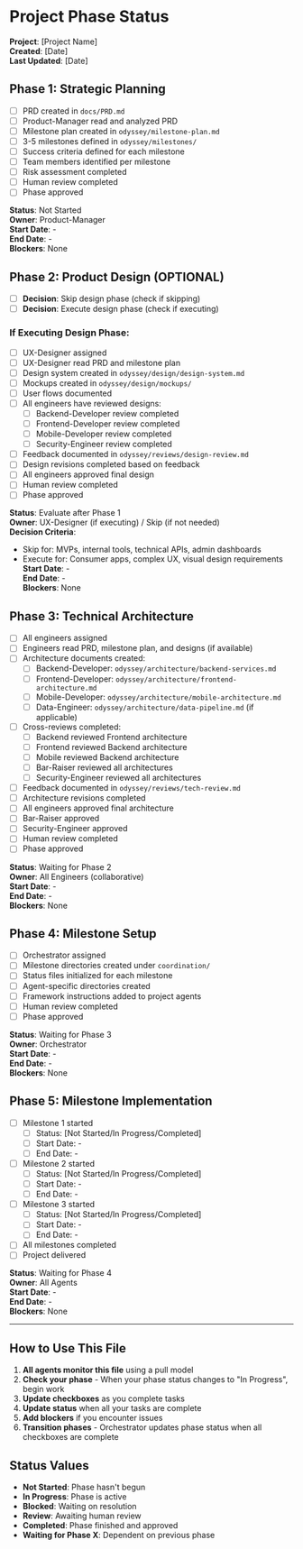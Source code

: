 # Project Phase Status

**Project**: [Project Name]  
**Created**: [Date]  
**Last Updated**: [Date]

## Phase 1: Strategic Planning
- [ ] PRD created in `docs/PRD.md`
- [ ] Product-Manager read and analyzed PRD
- [ ] Milestone plan created in `odyssey/milestone-plan.md`
- [ ] 3-5 milestones defined in `odyssey/milestones/`
- [ ] Success criteria defined for each milestone
- [ ] Team members identified per milestone
- [ ] Risk assessment completed
- [ ] Human review completed
- [ ] Phase approved

**Status**: Not Started  
**Owner**: Product-Manager  
**Start Date**: -  
**End Date**: -  
**Blockers**: None

## Phase 2: Product Design (OPTIONAL)
- [ ] **Decision**: Skip design phase (check if skipping)
- [ ] **Decision**: Execute design phase (check if executing)

### If Executing Design Phase:
- [ ] UX-Designer assigned
- [ ] UX-Designer read PRD and milestone plan
- [ ] Design system created in `odyssey/design/design-system.md`
- [ ] Mockups created in `odyssey/design/mockups/`
- [ ] User flows documented
- [ ] All engineers have reviewed designs:
  - [ ] Backend-Developer review completed
  - [ ] Frontend-Developer review completed
  - [ ] Mobile-Developer review completed
  - [ ] Security-Engineer review completed
- [ ] Feedback documented in `odyssey/reviews/design-review.md`
- [ ] Design revisions completed based on feedback
- [ ] All engineers approved final design
- [ ] Human review completed
- [ ] Phase approved

**Status**: Evaluate after Phase 1  
**Owner**: UX-Designer (if executing) / Skip (if not needed)  
**Decision Criteria**: 
- Skip for: MVPs, internal tools, technical APIs, admin dashboards
- Execute for: Consumer apps, complex UX, visual design requirements
**Start Date**: -  
**End Date**: -  
**Blockers**: None

## Phase 3: Technical Architecture
- [ ] All engineers assigned
- [ ] Engineers read PRD, milestone plan, and designs (if available)
- [ ] Architecture documents created:
  - [ ] Backend-Developer: `odyssey/architecture/backend-services.md`
  - [ ] Frontend-Developer: `odyssey/architecture/frontend-architecture.md`
  - [ ] Mobile-Developer: `odyssey/architecture/mobile-architecture.md`
  - [ ] Data-Engineer: `odyssey/architecture/data-pipeline.md` (if applicable)
- [ ] Cross-reviews completed:
  - [ ] Backend reviewed Frontend architecture
  - [ ] Frontend reviewed Backend architecture
  - [ ] Mobile reviewed Backend architecture
  - [ ] Bar-Raiser reviewed all architectures
  - [ ] Security-Engineer reviewed all architectures
- [ ] Feedback documented in `odyssey/reviews/tech-review.md`
- [ ] Architecture revisions completed
- [ ] All engineers approved final architecture
- [ ] Bar-Raiser approved
- [ ] Security-Engineer approved
- [ ] Human review completed
- [ ] Phase approved

**Status**: Waiting for Phase 2  
**Owner**: All Engineers (collaborative)  
**Start Date**: -  
**End Date**: -  
**Blockers**: None

## Phase 4: Milestone Setup
- [ ] Orchestrator assigned
- [ ] Milestone directories created under `coordination/`
- [ ] Status files initialized for each milestone
- [ ] Agent-specific directories created
- [ ] Framework instructions added to project agents
- [ ] Human review completed
- [ ] Phase approved

**Status**: Waiting for Phase 3  
**Owner**: Orchestrator  
**Start Date**: -  
**End Date**: -  
**Blockers**: None

## Phase 5: Milestone Implementation
- [ ] Milestone 1 started
  - [ ] Status: [Not Started/In Progress/Completed]
  - [ ] Start Date: -
  - [ ] End Date: -
- [ ] Milestone 2 started
  - [ ] Status: [Not Started/In Progress/Completed]
  - [ ] Start Date: -
  - [ ] End Date: -
- [ ] Milestone 3 started
  - [ ] Status: [Not Started/In Progress/Completed]
  - [ ] Start Date: -
  - [ ] End Date: -
- [ ] All milestones completed
- [ ] Project delivered

**Status**: Waiting for Phase 4  
**Owner**: All Agents  
**Start Date**: -  
**End Date**: -  
**Blockers**: None

---

## How to Use This File

1. **All agents monitor this file** using a pull model
2. **Check your phase** - When your phase status changes to "In Progress", begin work
3. **Update checkboxes** as you complete tasks
4. **Update status** when all your tasks are complete
5. **Add blockers** if you encounter issues
6. **Transition phases** - Orchestrator updates phase status when all checkboxes are complete

## Status Values
- **Not Started**: Phase hasn't begun
- **In Progress**: Phase is active
- **Blocked**: Waiting on resolution
- **Review**: Awaiting human review
- **Completed**: Phase finished and approved
- **Waiting for Phase X**: Dependent on previous phase